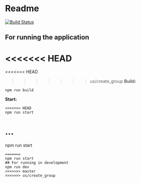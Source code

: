 # Readme
[![Build Status](https://travis-ci.com/TeiturMcSwagger/P7-Matchmaking-Backend.svg?branch=master)](https://travis-ci.com/TeiturMcSwagger/P7-Matchmaking-Backend)
## For running the application
<<<<<<< HEAD
=======
<<<<<<< HEAD
>>>>>>> us/create_group
**Build:**

```
npm run build
```

**Start:**

```
<<<<<<< HEAD
npm run start
```

...
=======
npm run start
```
=======
npm run start
## For running in development
npm run dev
>>>>>>> master
>>>>>>> us/create_group
